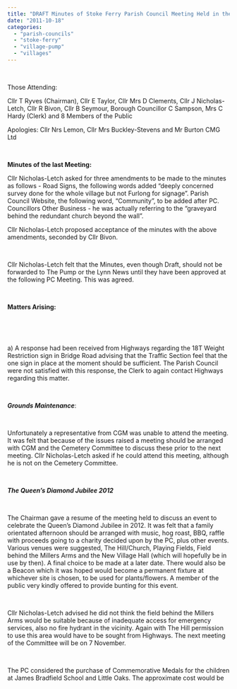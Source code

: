 ```yaml
---
title: "DRAFT Minutes of Stoke Ferry Parish Council Meeting Held in the Community Centre at 7.30m on Wednesday 12th October 2011"
date: "2011-10-18"
categories: 
  - "parish-councils"
  - "stoke-ferry"
  - "village-pump"
  - "villages"
---
```


 

Those Attending:

Cllr T Ryves (Chairman), Cllr E Taylor, Cllr Mrs D Clements, Cllr J Nicholas-Letch, Cllr R Bivon, Cllr B Seymour, Borough Councillor C Sampson, Mrs C Hardy (Clerk) and 8 Members of the Public

Apologies: Cllr Nrs Lemon, Cllr Mrs Buckley-Stevens and Mr Burton CMG Ltd

 

**Minutes of the last Meeting:**

Cllr Nicholas-Letch asked for three amendments to be made to the minutes as follows - Road Signs, the following words added “deeply concerned survey done for the whole village but not Furlong for signage”. Parish Council Website, the following word, “Community”, to be added after PC. Councillors Other Business - he was actually referring to the “graveyard behind the redundant church beyond the wall”.

Cllr Nicholas-Letch proposed acceptance of the minutes with the above amendments, seconded by Cllr Bivon.

 

Cllr Nicholas-Letch felt that the Minutes, even though Draft, should not be forwarded to The Pump or the Lynn News until they have been approved at the following PC Meeting. This was agreed.

 

**Matters Arising:**

 

 

a) A response had been received from Highways regarding the 18T Weight Restriction sign in Bridge Road advising that the Traffic Section feel that the one sign in place at the moment should be sufficient. The Parish Council were not satisfied with this response, the Clerk to again contact Highways regarding this matter.

 

_**Grounds Maintenance**_:

 

Unfortunately a representative from CGM was unable to attend the meeting. It was felt that because of the issues raised a meeting should be arranged with CGM and the Cemetery Committee to discuss these prior to the next meeting. Cllr Nicholas-Letch asked if he could attend this meeting, although he is not on the Cemetery Committee.

 

_**The Queen’s Diamond Jubilee 2012**_

 

The Chairman gave a resume of the meeting held to discuss an event to celebrate the Queen’s Diamond Jubilee in 2012. It was felt that a family orientated afternoon should be arranged with music, hog roast, BBQ, raffle with proceeds going to a charity decided upon by the PC, plus other events. Various venues were suggested, The Hill/Church, Playing Fields, Field behind the Millers Arms and the New Village Hall (which will hopefully be in use by then). A final choice to be made at a later date. There would also be a Beacon which it was hoped would become a permanent fixture at whichever site is chosen, to be used for plants/flowers. A member of the public very kindly offered to provide bunting for this event.

 

Cllr Nicholas-Letch advised he did not think the field behind the Millers Arms would be suitable because of inadequate access for emergency services, also no fire hydrant in the vicinity. Again with The Hill permission to use this area would have to be sought from Highways. The next meeting of the Committee will be on 7 November.

 

The PC considered the purchase of Commemorative Medals for the children at James Bradfield School and Little Oaks. The approximate cost would be
